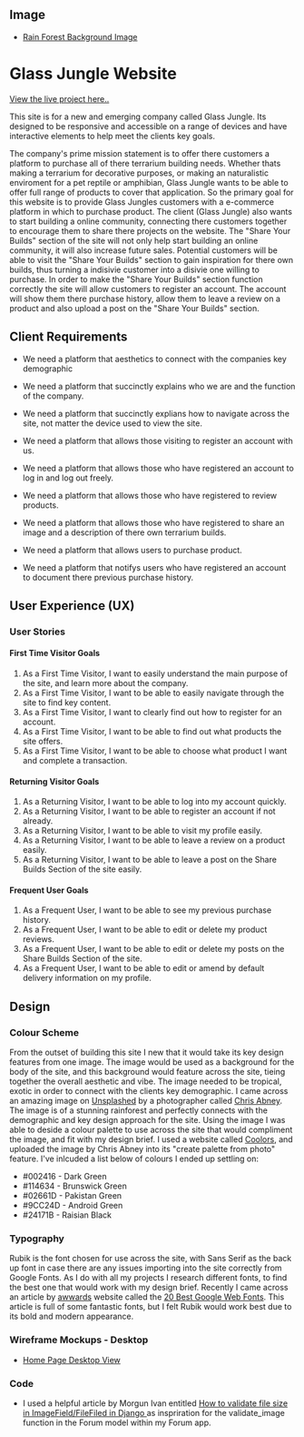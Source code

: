 ## Image
* <a href="https://unsplash.com/photos/qLW70Aoo8BE">Rain Forest Background Image</a>

# Glass Jungle Website

<a href="#">View the live project here..</a>

This site is for a new and emerging company called Glass Jungle. Its designed to be responsive and accessible on a range of devices and have interactive elements to help meet the clients key goals. 

The company's prime mission statement is to offer there customers a platform to purchase all of there terrarium building needs. Whether thats making a terrarium for decorative purposes, or making an naturalistic enviroment for a pet reptile or amphibian, Glass Jungle wants to be able to offer full range of products to cover that application. So the primary goal for this website is to provide Glass Jungles customers with a e-commerce platform in which to purchase product. The client (Glass Jungle) also wants to start building a online community, connecting there customers together to encourage them to share there projects on the website. The "Share Your Builds" section of the site will not only help start building an online community, it will also increase future sales. Potential customers will be able to visit the "Share Your Builds" section to gain inspiration for there own builds, thus turning a indisivie customer into a disivie one willing to purchase. In order to make the "Share Your Builds" section function correctly the site will allow customers to register an account. The account will show them there purchase history, allow them to leave a review on a product and also upload a post on the "Share Your Builds" section. 

## Client Requirements
* We need a platform that aesthetics to connect with the companies key demographic

* We need a platform that succinctly explains who we are and the function of the company. 

* We need a platform that succinctly explians how to navigate across the site, not matter the device used to view the site. 

* We need a platform that allows those visiting to register an account with us. 

* We need a platform that allows those who have registered an account to log in and log out freely.

* We need a platform that allows those who have registered to review products.

* We need a platform that allows those who have registered to share an image and a description of there own terrarium builds. 

* We need a platform that allows users to purchase product. 

* We need a platform that notifys users who have registered an account to document there previous purchase history. 

## User Experience (UX)

### User Stories 

#### First Time Visitor Goals

1. As a First Time Visitor, I want to easily understand the main purpose of the site, and learn more about the company. 
2. As a First Time Visitor, I want to be able to easily navigate through the site to find key content. 
3. As a First Time Visitor, I want to clearly find out how to register for an account. 
4. As a First Time Visitor, I want to be able to find out what products the site offers. 
5. As a First Time Visitor, I want to be able to choose what product I want and complete a transaction. 

#### Returning Visitor Goals

1. As a Returning Visitor, I want to be able to log into my account quickly. 
2. As a Returning Visitor, I want to be able to register an account if not already. 
3. As a Returning Visitor, I want to be able to visit my profile easily. 
4. As a Returning Visitor, I want to be able to leave a review on a product easily. 
5. As a Returning Visitor, I want to be able to leave a post on the Share Builds Section of the site easily.

#### Frequent User Goals 
1. As a Frequent User, I want to be able to see my previous purchase history. 
2. As a Frequent User, I want to be able to edit or delete my product reviews. 
3. As a Frequent User, I want to be able to edit or delete my posts on the Share Builds Section of the site. 
4. As a Frequent User, I want to be able to edit or amend by default delivery information on my profile. 

## Design

### Colour Scheme

From the outset of building this site I new that it would take its key design features from one image. The image would be used as a background for the body of the site, and this background would feature across the site, tieing together the overall aesthetic and vibe. The image needed to be tropical, exotic in order to connect with the clients key demographic. I came across an amazing image on [Unsplashed](https://unsplash.com/) by a photographer called <a href="https://unsplash.com/@chrisabney">Chris Abney</a>. The image is of a stunning rainforest and perfectly connects with the demographic and key design approach for the site. Using the image I was able to deside a colour palette to use across the site that would compliment the image, and fit with my design brief. I used a website called [Coolors](https://coolors.co/), and uploaded the image by Chris Abney into its "create palette from photo" feature. I've inlcuded a list below of colours I ended up settling on:

* #002416 - Dark Green
* #114634 - Brunswick Green
* #02661D - Pakistan Green
* #9CC24D - Android Green
* #24171B - Raisian Black

### Typography

Rubik is the font chosen for use across the site, with Sans Serif as the back up font in case there are any issues importing into the site correctly from Google Fonts. As I do with all my projects I research different fonts, to find the best one that would work with my design brief. Recently I came across an article by [awwards](https://www.awwwards.com/) website called the <a href="https://www.awwwards.com/20-best-web-fonts-from-google-web-fonts-and-font-face.html">20 Best Google Web Fonts</a>. This article is full of some fantastic fonts, but I felt Rubik would work best due to its bold and modern appearance. 

### Wireframe Mockups - Desktop

* <a href="readme_assets/readme_images/Home Page Desktop View.png">Home Page Desktop View</a>

### Code
* I used a helpful article by Morgun Ivan entitled <a href="https://en.proft.me/2017/09/29/how-validate-file-size-imagefieldfilefiled-django/">How to validate file size in ImageField/FileFiled in Django </a> as inspriration for the validate_image function in the Forum model within my Forum app. 